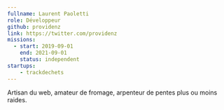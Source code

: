 ```yaml
---
fullname: Laurent Paoletti
role: Développeur
github: providenz
link: https://twitter.com/providenz
missions:
  - start: 2019-09-01
    end: 2021-09-01
    status: independent
startups:  
    - trackdechets
---
```

Artisan du web, amateur de fromage, arpenteur de pentes plus ou moins raides.
 


